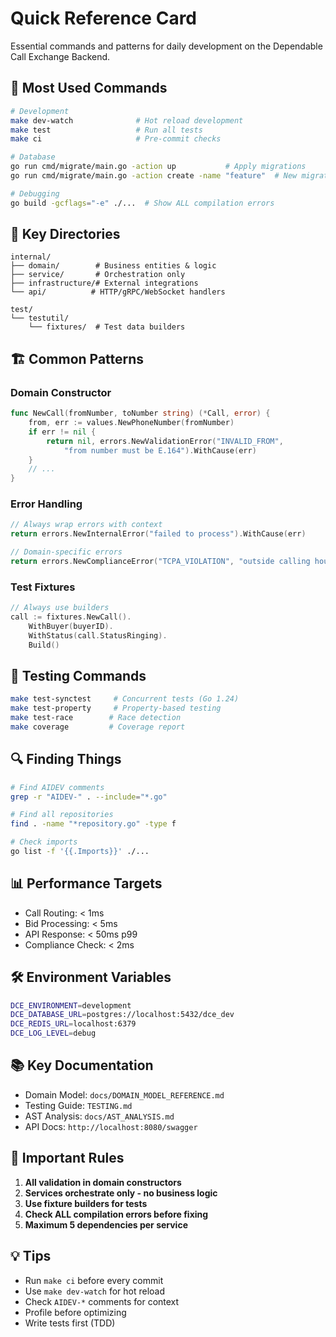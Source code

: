 # Quick Reference Card

Essential commands and patterns for daily development on the Dependable Call Exchange Backend.

## 🚀 Most Used Commands

```bash
# Development
make dev-watch              # Hot reload development
make test                   # Run all tests
make ci                     # Pre-commit checks

# Database
go run cmd/migrate/main.go -action up           # Apply migrations
go run cmd/migrate/main.go -action create -name "feature"  # New migration

# Debugging
go build -gcflags="-e" ./...  # Show ALL compilation errors
```

## 📁 Key Directories

```
internal/
├── domain/        # Business entities & logic
├── service/       # Orchestration only
├── infrastructure/# External integrations
└── api/          # HTTP/gRPC/WebSocket handlers

test/
└── testutil/
    └── fixtures/  # Test data builders
```

## 🏗️ Common Patterns

### Domain Constructor
```go
func NewCall(fromNumber, toNumber string) (*Call, error) {
    from, err := values.NewPhoneNumber(fromNumber)
    if err != nil {
        return nil, errors.NewValidationError("INVALID_FROM", 
            "from number must be E.164").WithCause(err)
    }
    // ...
}
```

### Error Handling
```go
// Always wrap errors with context
return errors.NewInternalError("failed to process").WithCause(err)

// Domain-specific errors
return errors.NewComplianceError("TCPA_VIOLATION", "outside calling hours")
```

### Test Fixtures
```go
// Always use builders
call := fixtures.NewCall().
    WithBuyer(buyerID).
    WithStatus(call.StatusRinging).
    Build()
```

## 🧪 Testing Commands

```bash
make test-synctest     # Concurrent tests (Go 1.24)
make test-property     # Property-based testing
make test-race        # Race detection
make coverage         # Coverage report
```

## 🔍 Finding Things

```bash
# Find AIDEV comments
grep -r "AIDEV-" . --include="*.go"

# Find all repositories
find . -name "*repository.go" -type f

# Check imports
go list -f '{{.Imports}}' ./...
```

## 📊 Performance Targets

- Call Routing: < 1ms
- Bid Processing: < 5ms  
- API Response: < 50ms p99
- Compliance Check: < 2ms

## 🛠️ Environment Variables

```bash
DCE_ENVIRONMENT=development
DCE_DATABASE_URL=postgres://localhost:5432/dce_dev
DCE_REDIS_URL=localhost:6379
DCE_LOG_LEVEL=debug
```

## 📚 Key Documentation

- Domain Model: `docs/DOMAIN_MODEL_REFERENCE.md`
- Testing Guide: `TESTING.md`
- AST Analysis: `docs/AST_ANALYSIS.md`
- API Docs: `http://localhost:8080/swagger`

## 🚨 Important Rules

1. **All validation in domain constructors**
2. **Services orchestrate only - no business logic**
3. **Use fixture builders for tests**
4. **Check ALL compilation errors before fixing**
5. **Maximum 5 dependencies per service**

## 💡 Tips

- Run `make ci` before every commit
- Use `make dev-watch` for hot reload
- Check `AIDEV-*` comments for context
- Profile before optimizing
- Write tests first (TDD)